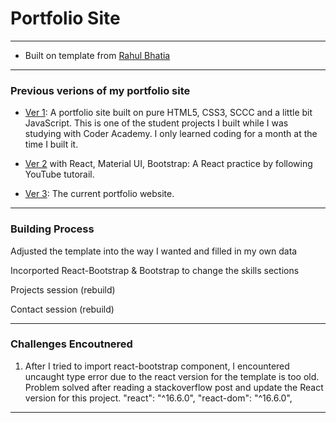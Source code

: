 # Portfolio Site

<!-- background image 2264 x 1504 -->

---

- Built on template from [Rahul Bhatia](https://github.com/rbhatia46/React-Portfolio)

---

### Previous verions of my portfolio site

- [Ver 1](https://github.com/EllieChen-Git/Portfolio-Site_Ellie-Chen): A portfolio site built on pure HTML5, CSS3, SCCC and a little bit JavaScript. This is one of the student projects I built while I was studying with Coder Academy. I only learned coding for a month at the time I built it.

- [Ver 2](https://github.com/EllieChen-Git/React-Practice-Portfolio-Site) with React, Material UI, Bootstrap: A React practice by following YouTube tutorail.
- [Ver 3](): The current portfolio website.

---

### Building Process

Adjusted the template into the way I wanted and filled in my own data

Incorported React-Bootstrap & Bootstrap to change the skills sections

Projects session (rebuild)

Contact session (rebuild)

---

### Challenges Encoutnered

1. After I tried to import react-bootstrap component, I encountered uncaught type error due to the react version for the template is too old. Problem solved after reading a stackoverflow post and update the React version for this project.
   "react": "^16.6.0",
   "react-dom": "^16.6.0",

<!-- https://stackoverflow.com/questions/58688463/getting-uncaught-typeerror-object-is-not-a-function-in-themeprovider-js-of -->

---

###
